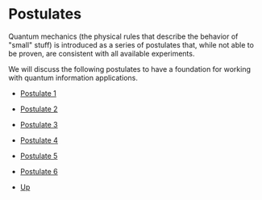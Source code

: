 # Postulates

Quantum mechanics (the physical rules that describe the behavior of "small" stuff) is introduced as a series of postulates that, while not able to be proven, are consistent with all available experiments. 

We will discuss the following postulates to have a foundation for working with quantum information applications.

- [Postulate 1](<Postulate 1.md>)
- [Postulate 2](<Postulate 2.md>)
- [Postulate 3](<Postulate 3.md>)
- [Postulate 4](<Postulate 4.md>)
- [Postulate 5](<Postulate 5.md>)
- [Postulate 6](<Postulate 6.md>)

- [Up](../README.md)
